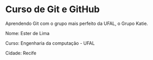 # Curso de Git e GitHub
Aprendendo Git com o grupo mais perfeito da UFAL, o Grupo Katie.

Nome: Ester de Lima

Curso: Engenharia da computação - UFAL

Cidade: Recife

